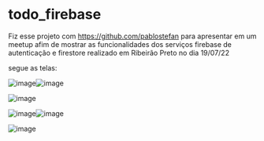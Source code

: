 # todo_firebase
Fiz esse projeto com https://github.com/pablostefan para apresentar em um meetup afim de mostrar as funcionalidades dos serviços firebase de autenticação e firestore realizado em Ribeirão Preto no dia 19/07/22

segue as telas:

![image](https://user-images.githubusercontent.com/73961291/179970095-19fc16d2-74c4-4a61-9335-963509cfe559.png)![image](https://user-images.githubusercontent.com/73961291/179970211-9c70a1ff-fef8-4504-8ca7-d103d3c7ffa1.png)

![image](https://user-images.githubusercontent.com/73961291/179970147-4c35162c-7b13-4d81-8cf4-1eed7850c59c.png)

![image](https://user-images.githubusercontent.com/73961291/179970389-1aec9f0c-49a5-49ac-80be-f0d27ff35dfe.png)![image](https://user-images.githubusercontent.com/73961291/179970449-217bcc74-c9a4-4c3d-a712-0199136a281b.png)

![image](https://user-images.githubusercontent.com/73961291/179970507-ac1bf254-77a8-4ad0-b788-0e7510308244.png)

